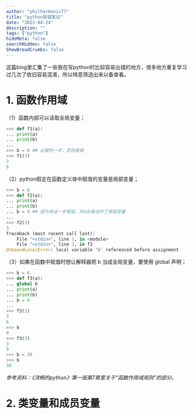 ```yaml
---
author: "philharmonic77"
title: "python易错笔记"
date: "2023-04-24"
description: ""
tags: ["python"]
hideMeta: false
searchHidden: false
ShowBreadCrumbs: false
---
```

这篇blog里汇集了一些我在写python时比较容易出错的地方，很多地方重复学习过几次了依旧容易混淆，所以特意筛选出来以备查看。    

# 1. 函数作用域
（1）函数内部可以读取全局变量； 

``` python
>>> def f1(a):
... print(a)
... print(b)
...
>>> b = 6 ## 必要的一步，否则报错
>>> f1(3)
3
6
``` 
（2）python假定在函数定义体中赋值的变量是局部变量； 

``` python
>>> b = 6
>>> def f2(a):
... print(a)
... print(b)
... b = 9 ## 因为有这一步赋值，所以b被当作了局部变量
...
>>> f2(3)
3
Traceback (most recent call last):
    File "<stdin>", line 1, in <module>
    File "<stdin>", line 3, in f2
UnboundLocalError: local variable 'b' referenced before assignment 
``` 
（3）如果在函数中赋值时想让解释器把 b 当成全局变量，要使用 global 声明；

``` python
>>> b = 6
>>> def f3(a):
... global b
... print(a)
... print(b)
... b = 9 
...
>>> f3(3)
3
6
>>> b
9
>>> f3(3)
3
9
>>> b = 30
>>> b
30
```
*参考资料：《流畅的python》第一版第7章里关于“函数作用域规则”的部分。*

# 2. 类变量和成员变量
